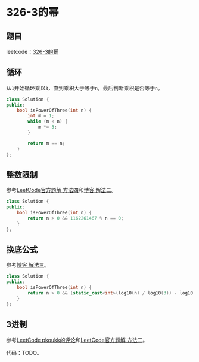 # 326-3的幂

## 题目

leetcode：[326-3的幂](https://leetcode-cn.com/problems/power-of-three/)

## 循环

从`1`开始循环乘以`3`，直到乘积大于等于`n`，最后判断乘积是否等于`n`。

```c++
class Solution {
public:
    bool isPowerOfThree(int n) {
        int m = 1;
        while (m < n) {
            m *= 3;
        }

        return m == n;
    }
};
```

## 整数限制

参考[LeetCode官方题解 方法四](https://leetcode-cn.com/problems/power-of-three/solution/3de-mi-by-leetcode/)和[博客 解法二](https://github.com/grandyang/leetcode/issues/326)。

```c++
class Solution {
public:
    bool isPowerOfThree(int n) {
        return n > 0 && 1162261467 % n == 0;
    }
};
```

## 换底公式

参考[博客 解法三](https://github.com/grandyang/leetcode/issues/326)。

```c++
class Solution {
public:
    bool isPowerOfThree(int n) {
        return n > 0 && (static_cast<int>(log10(n) / log10(3)) - log10(n) / log10(3) == 0);
    }
};
```

## 3进制

参考[LeetCode pkoukk的评论](https://leetcode-cn.com/problems/power-of-three/comments/36225)和[LeetCode官方题解 方法二](https://leetcode-cn.com/problems/power-of-three/solution/3de-mi-by-leetcode/)。

代码：TODO。

